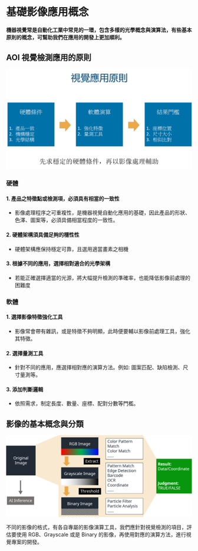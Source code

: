 # 基礎影像應用概念

#### 機器視覺常是自動化工業中常見的一環，包含多樣的光學概念與演算法，有些基本原則的概念，可幫助我們在應用的開發上更加順利。

## AOI 視覺檢測應用的原則

![](../../.gitbook/assets/tu-pian-43.png)

### 硬體

#### 1. 產品之特徵點或檢測項，必須具有相當的一致性

* 影像處理程序之可重複性，是機器視覺自動化應用的基礎，因此產品的形狀、色澤、圖案等，必須具備相當程度的一致性。

#### 2. 硬體架構須具備足夠的穩性性

* 硬體架構應保持穩定可靠，且選用適當畫素之相機

#### 3. 根據不同的應用，選擇相對適合的光學架構

* 若能正確選擇適當的光源，將大幅提升檢測的準確率，也能降低影像前處理的困難度

### 軟體

#### 1. 選擇影像特徵強化工具

* 影像常會帶有雜訊，或是特徵不夠明顯，此時便要輔以影像前處理工具，強化其特徵。

#### 2. 選擇量測工具

* 針對不同的應用，應選擇相對應的演算方法。例如: 圖案匹配、缺陷檢測、尺寸量測等。

#### 3. 添加判斷邏輯

* 依照需求，制定長度、數量、座標、配對分數等門檻。

## 影像的基本概念與分類

![](../../.gitbook/assets/visionmodule_concepts.png)

不同的影像的格式，有各自專屬的影像演算工具，我們應針對視覺檢測的項目，評估要使用 RGB、Grayscale 或是 Binary 的影像，再使用對應的演算方法，進行視覺專案的開發。

